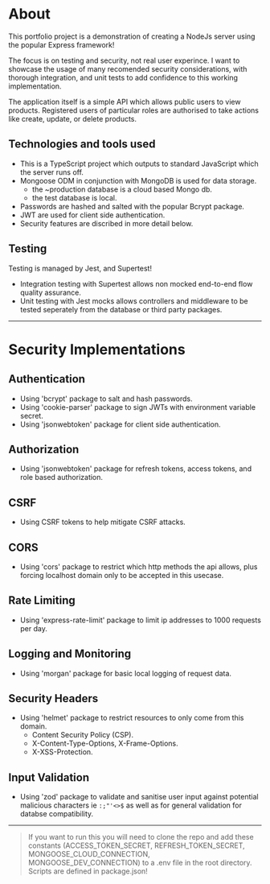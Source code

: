# About

This portfolio project is a demonstration of creating a NodeJs server using the popular Express framework!

The focus is on testing and security, not real user experince. I want to showcase the usage of many recomended security considerations, with thorough integration, and unit tests to add confidence to this working implementation.

The application itself is a simple API which allows public users to view products. Registered users of particular roles are authorised to take actions like create, update, or delete products.

## Technologies and tools used

- This is a TypeScript project which outputs to standard JavaScript which the server runs off.
- Mongoose ODM in conjunction with MongoDB is used for data storage.
  - the ~production database is a cloud based Mongo db.
  - the test database is local.
- Passwords are hashed and salted with the popular Bcrypt package.
- JWT are used for client side authentication.
- Security features are discribed in more detail below.

## Testing

Testing is managed by Jest, and Supertest!

- Integration testing with Supertest allows non mocked end-to-end flow quality assurance.
- Unit testing with Jest mocks allows controllers and middleware to be tested seperately from the database or third party packages.

---

# Security Implementations

## Authentication

- Using 'bcrypt' package to salt and hash passwords.
- Using 'cookie-parser' package to sign JWTs with environment variable secret.
- Using 'jsonwebtoken' package for client side authentication.

## Authorization

- Using 'jsonwebtoken' package for refresh tokens, access tokens, and role based authorization.

## CSRF

- Using CSRF tokens to help mitigate CSRF attacks.

## CORS

- Using 'cors' package to restrict which http methods the api allows, plus forcing localhost domain only to be accepted in this usecase.

## Rate Limiting

- Using 'express-rate-limit' package to limit ip addresses to 1000 requests per day.

## Logging and Monitoring

- Using 'morgan' package for basic local logging of request data.

## Security Headers

- Using 'helmet' package to restrict resources to only come from this domain.
  - Content Security Policy (CSP).
  - X-Content-Type-Options, X-Frame-Options.
  - X-XSS-Protection.

## Input Validation

- Using 'zod' package to validate and sanitise user input against potential malicious characters ie `:;"'<>$` as well as for general validation for databse compatibility.

---

> If you want to run this you will need to clone the repo and add these constants (ACCESS_TOKEN_SECRET, REFRESH_TOKEN_SECRET, MONGOOSE_CLOUD_CONNECTION, MONGOOSE_DEV_CONNECTION) to a .env file in the root directory. Scripts are defined in package.json!
